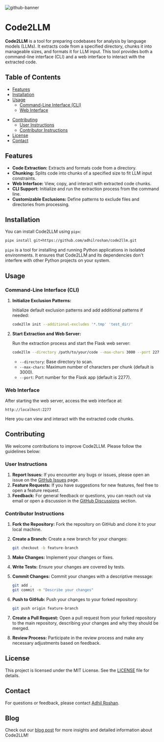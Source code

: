 ![github-banner](https://github.com/user-attachments/assets/ce50be88-5c05-4060-bf00-f3d1706241c8)

# Code2LLM

**Code2LLM** is a tool for preparing codebases for analysis by language models (LLMs). It extracts code from a specified directory, chunks it into manageable sizes, and formats it for LLM input. This tool provides both a command-line interface (CLI) and a web interface to interact with the extracted code.

## Table of Contents

- [Features](#features)
- [Installation](#installation)
- [Usage](#usage)
  - [Command-Line Interface (CLI)](#command-line-interface-cli)
  - [Web Interface](#web-interface)
<!-- - [Files and Directories](#files-and-directories) -->
- [Contributing](#contributing)
  - [User Instructions](#user-instructions)
  - [Contributor Instructions](#contributor-instructions)
- [License](#license)
- [Contact](#contact)

## Features

- **Code Extraction:** Extracts and formats code from a directory.
- **Chunking:** Splits code into chunks of a specified size to fit LLM input constraints.
- **Web Interface:** View, copy, and interact with extracted code chunks.
- **CLI Support:** Initialize and run the extraction process from the command line.
- **Customizable Exclusions:** Define patterns to exclude files and directories from processing.

## Installation

You can install Code2LLM using `pipx`:

```bash
pipx install git+https://github.com/adhilroshan/code2llm.git
```

`pipx` is a tool for installing and running Python applications in isolated environments. It ensures that Code2LLM and its dependencies don't interfere with other Python projects on your system.

## Usage

### Command-Line Interface (CLI)

1. **Initialize Exclusion Patterns:**

   Initialize default exclusion patterns and add additional patterns if needed:

   ```bash
   code2llm init --additional-excludes '*.tmp' 'test_dir/'
   ```

2. **Start Extraction and Web Server:**

   Run the extraction process and start the Flask web server:

   ```bash
   code2llm --directory /path/to/your/code --max-chars 3000 --port 2277
   ```

   - `--directory`: Base directory to scan.
   - `--max-chars`: Maximum number of characters per chunk (default is 3000).
   - `--port`: Port number for the Flask app (default is 2277).

### Web Interface

After starting the web server, access the web interface at:

```
http://localhost:2277
```

Here you can view and interact with the extracted code chunks.

<!-- ## Files and Directories

- **`pyproject.toml`**: Project configuration and dependencies.
- **`app.py`**: Flask application and server logic.
- **`code2llm/`**: Package containing initialization and CLI logic.
- **`lib/`**: Library with utilities for code extraction and chunking.
- **`static/`**: Static files (JavaScript and CSS) for the web interface.
- **`templates/`**: HTML templates for the web interface.
- **`tests/`**: Unit tests for the project. -->

## Contributing

We welcome contributions to improve Code2LLM. Please follow the guidelines below:

### User Instructions

1. **Report Issues:** If you encounter any bugs or issues, please open an issue on the [GitHub Issues](https://github.com/adhilroshan/code2llm/issues) page.
2. **Feature Requests:** If you have suggestions for new features, feel free to open a feature request.
3. **Feedback:** For general feedback or questions, you can reach out via email or open a discussion in the [GitHub Discussions](https://github.com/adhilroshan/code2llm/discussions) section.

### Contributor Instructions

1. **Fork the Repository:** Fork the repository on GitHub and clone it to your local machine.
2. **Create a Branch:** Create a new branch for your changes:

   ```bash
   git checkout -b feature-branch
   ```

3. **Make Changes:** Implement your changes or fixes.
4. **Write Tests:** Ensure your changes are covered by tests.
5. **Commit Changes:** Commit your changes with a descriptive message:

   ```bash
   git add .
   git commit -m "Describe your changes"
   ```

6. **Push to GitHub:** Push your changes to your forked repository:

   ```bash
   git push origin feature-branch
   ```

7. **Create a Pull Request:** Open a pull request from your forked repository to the main repository, describing your changes and why they should be merged.

8. **Review Process:** Participate in the review process and make any necessary adjustments based on feedback.

## License

This project is licensed under the MIT License. See the [LICENSE](LICENSE) file for details.

## Contact

For questions or feedback, please contact [Adhil Roshan](mailto:adhilroshann@gmail.com).

## Blog

Check out our [blog post](https://blog.adhilroshan.me/introducing-code2llm-seamless-interaction-with-your-codebase-using-gpt-4o-and-claude-35-sonnet) for more insights and detailed information about Code2LLM!

